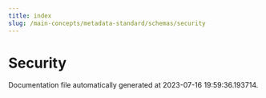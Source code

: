 ```yaml
---
title: index
slug: /main-concepts/metadata-standard/schemas/security
---
```


# Security

Documentation file automatically generated at 2023-07-16 19:59:36.193714.
